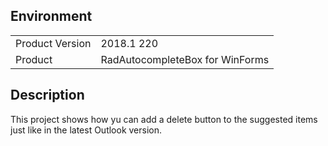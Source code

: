 ## Environment
<table>
	<tr>
		<td>Product Version</td>
		<td>2018.1 220</td>
	</tr>
	<tr>
		<td>Product</td>
		<td>RadAutocompleteBox for WinForms</td>
	</tr>
</table>


## Description 

This project shows how yu can add a delete button to the suggested items just like in the latest Outlook version.  
 